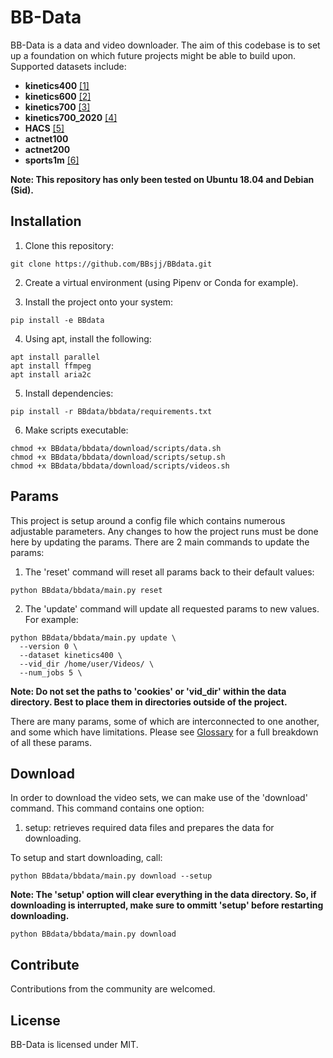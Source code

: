 # BB-Data

BB-Data is a data and video downloader. The aim of this codebase is to set up a foundation on which future projects might be able to build upon. Supported datasets include:

  * **kinetics400** [[1]](https://deepmind.com/research/open-source/kinetics)
  * **kinetics600** [[2]](https://deepmind.com/research/open-source/kinetics)
  * **kinetics700** [[3]](https://deepmind.com/research/open-source/kinetics)
  * **kinetics700_2020** [[4]](https://deepmind.com/research/open-source/kinetics)
  * **HACS** [[5]](http://hacs.csail.mit.edu/)
  * **actnet100**
  * **actnet200**
  * **sports1m** [[6]](https://github.com/gtoderici/sports-1m-dataset/blob/wiki/ProjectHome.md)
                                                                                
**Note: This repository has only been tested on Ubuntu 18.04 and Debian (Sid).**

## Installation

  1. Clone this repository:
  ```
  git clone https://github.com/BBsjj/BBdata.git
  ```
  2. Create a virtual environment (using Pipenv or Conda for example).

  3. Install the project onto your system:
  ```
  pip install -e BBdata
  ```
  4. Using apt, install the following:         
  ```
  apt install parallel
  apt install ffmpeg
  apt install aria2c
  ```                                                                 
  5. Install dependencies:
  ```
  pip install -r BBdata/bbdata/requirements.txt
  ```
  6. Make scripts executable: 
  ```
  chmod +x BBdata/bbdata/download/scripts/data.sh         
  chmod +x BBdata/bbdata/download/scripts/setup.sh         
  chmod +x BBdata/bbdata/download/scripts/videos.sh         
  ```
    
## Params    

This project is setup around a config file which contains numerous adjustable parameters. Any changes to how the project runs must be done here by updating the params. There are 2 main commands to update the params:
  1. The 'reset' command will reset all params back to their default values:
  ```
  python BBdata/bbdata/main.py reset
  ```      
  2. The 'update' command will update all requested params to new values. For example:                 
  ```
  python BBdata/bbdata/main.py update \
    --version 0 \
    --dataset kinetics400 \
    --vid_dir /home/user/Videos/ \
    --num_jobs 5 \
  ```

**Note: Do not set the paths to 'cookies' or 'vid_dir' within the data directory. Best to place them in directories outside of the project.**

There are many params, some of which are interconnected to one another, and some which have limitations. Please see [Glossary](GLOSSARY.md) for a full breakdown of all these params.

## Download

In order to download the video sets, we can make use of the 'download' command. This command contains one option:
  1. setup: retrieves required data files and prepares the data for downloading.

To setup and start downloading, call:
```
python BBdata/bbdata/main.py download --setup
```

**Note: The 'setup' option will clear everything in the data directory. So, if downloading is interrupted, make sure to ommitt 'setup' before restarting downloading.**
```
python BBdata/bbdata/main.py download
```

## Contribute

Contributions from the community are welcomed.

## License

BB-Data is licensed under MIT.

